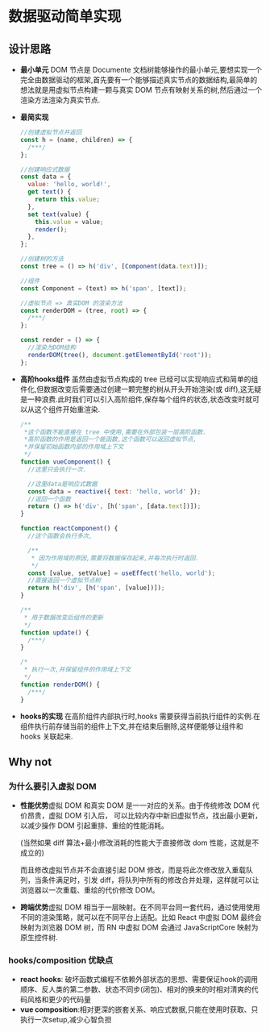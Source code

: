 # 数据驱动简单实现

## 设计思路

- **最小单元** DOM 节点是 Documente 文档树能够操作的最小单元,要想实现一个完全由数据驱动的框架,首先要有一个能够描述真实节点的数据结构,最简单的想法就是用虚拟节点构建一颗与真实 DOM 节点有映射关系的树,然后通过一个渲染方法渲染为真实节点.

- **最简实现**

  ```javascript
  //创建虚拟节点并返回
  const h = (name, children) => {
    /***/
  };

  //创建响应式数据
  const data = {
    value: 'hello, world!',
    get text() {
      return this.value;
    },
    set text(value) {
      this.value = value;
      render();
    },
  };

  //创建树的方法
  const tree = () => h('div', [Component(data.text)]);

  //组件
  const Component = (text) => h('span', [text]);

  //虚拟节点 => 真实DOM 的渲染方法
  const renderDOM = (tree, root) => {
    /***/
  };

  const render = () => {
    //渲染为DOM结构
    renderDOM(tree(), document.getElementById('root'));
  };
  ```

- **高阶hooks组件** 虽然由虚拟节点构成的 tree 已经可以实现响应式和简单的组件化,但数据改变后需要通过创建一颗完整的树从开头开始渲染(或 diff),这无疑是一种浪费.此时我们可以引入高阶组件,保存每个组件的状态,状态改变时就可以从这个组件开始重渲染.

  ```javascript
  /**
   *这个函数不能直接在 tree 中使用,需要在外部包装一层高阶函数.
   *高阶函数的作用是返回一个能函数,这个函数可以返回虚拟节点,
   *并保留初始函数内部的作用域上下文
   */
  function vueComponent() {
    //这里只会执行一次.

    //这里data是响应式数据
    const data = reactive({ text: 'hello, world' });
    //返回一个函数
    return () => h('div', [h('span', [data.text])]);
  }

  function reactComponent() {
    //这个函数会执行多次,

    /**
     * 因为作用域的原因,需要将数据保存起来,并每次执行时返回.
     */
    const [value, setValue] = useEffect('hello, world');
    //直接返回一个虚拟节点树
    return h('div', [h('span', [value])]);
  }

  /**
   * 用于数据改变后组件的更新
   */
  function update() {
    /***/
  }

  /*
   * 执行一次,并保留组件的作用域上下文
   */
  function renderDOM() {
    /***/
  }
  ```

- **hooks的实现** 在高阶组件内部执行时,hooks 需要获得当前执行组件的实例.在组件执行前存储当前的组件上下文,并在结束后删除,这样便能够让组件和 hooks 关联起来.

## Why not

### 为什么要引入虚拟 DOM

- **性能优势**虚拟 DOM 和真实 DOM 是一一对应的关系。由于传统修改 DOM 代价昂贵，虚拟 DOM 引入后， 可以比较内存中新旧虚拟节点，找出最小更新，以减少操作 DOM 引起重排、重绘的性能消耗。

  (当然如果 diff 算法+最小修改消耗的性能大于直接修改 dom 性能，这就是不成立的)

  而且修改虚拟节点并不会直接引起 DOM 修改，而是将此次修改放入重载队列，当条件满足时，引发 diff，将队列中所有的修改合并处理，这样就可以让浏览器以一次重载、重绘的代价修改 DOM。

- **跨端优势**虚拟 DOM 相当于一层映射。在不同平台同一套代码，通过使用使用不同的渲染策略，就可以在不同平台上适配。比如 React 中虚拟 DOM 最终会映射为浏览器 DOM 树，而 RN 中虚拟 DOM 会通过 JavaScriptCore 映射为原生控件树.

### hooks/composition 优缺点

- **react hooks**: 破坏函数式编程不依赖外部状态的思想、需要保证hook的调用顺序、反人类的第二参数、状态不同步(闭包)、相对的换来的时相对清爽的代码风格和更少的代码量
- **vue composition**:相对更深的嵌套关系、响应式数据,只能在使用时获取、只执行一次setup,减少心智负担
